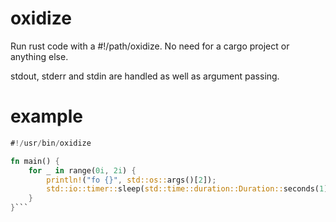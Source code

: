 oxidize
=======

Run rust code with a #!/path/oxidize. No need for a cargo project or anything else.

stdout, stderr and stdin are handled as well as argument passing.

example
=======

```rust
#!/usr/bin/oxidize

fn main() {
    for _ in range(0i, 2i) {
        println!("fo {}", std::os::args()[2]);
        std::io::timer::sleep(std::time::duration::Duration::seconds(1))
    }
}```
